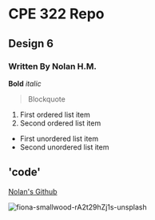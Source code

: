 # CPE 322 Repo
## Design 6 
### Written By Nolan H.M.

**Bold** *italic*

> Blockquote

1. First ordered list item
2. Second ordered list item

- First unordered list item
- Second unordered list item

'code'
---

[Nolan's Github](https://github.com/nhatchell2026)

![fiona-smallwood-rA2t29hZj1s-unsplash](https://github.com/user-attachments/assets/bdd29cb3-0411-4ee5-9fdc-00827c086b5b)
